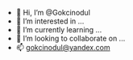 - 👋 Hi, I’m @Gokcinodul
- 👀 I’m interested in ...
- 🌱 I’m currently learning ...
- 💞️ I’m looking to collaborate on ...
- 📫 gokcinodul@yandex.com

<!---
Gokcinodul/Gokcinodul is a ✨ special ✨ repository because its `README.md` (this file) appears on your GitHub profile.
You can click the Preview link to take a look at your changes.
--->
